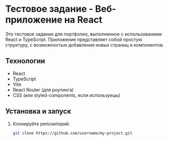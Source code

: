# Тестовое задание - Веб-приложение на React

Это тестовое задание для портфолио, выполненное с использованием React и TypeScript. Приложение представляет собой простую структуру, с возможностью добавления новых страниц и компонентов.

## Технологии
- React
- TypeScript
- Vite
- React Router (для роутинга)
- CSS (или styled-components, если используешь)

## Установка и запуск

1. Клонируйте репозиторий:
   ```bash
   git clone https://github.com/username/my-project.git

